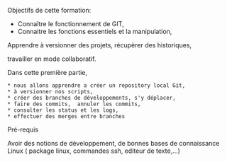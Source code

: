 
Objectifs de cette formation:

 - Connaître le fonctionnement de GIT, 
- Connaitre les fonctions essentiels et la manipulation,

Apprendre à versionner des projets, récupèrer des historiques,

 travailler en mode collaboratif.

Dans cette première partie, 

    * nous allons apprendre a créer un repository local Git,
    * à versionner nos scripts,
    * créer des branches de développements, s'y déplacer, 
    * faire des commits,  annuler les commits,
    * consulter les status et les logs,
    * effectuer des merges entre branches
  
Pré-requis

Avoir des notions de développement, de bonnes bases de connaissance Linux ( package linux, commandes ssh, editeur de texte,...)

